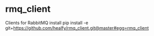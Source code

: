 # rmq_client
Clients for RabbitMQ
install
pip install -e git+https://github.com/healfy/rmq_client.git@master#egg=rmq_client
